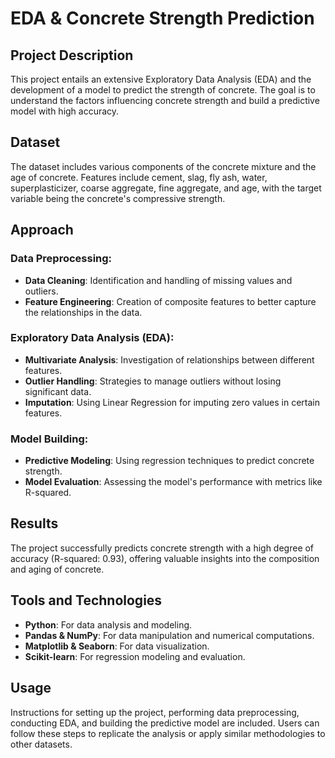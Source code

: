 # EDA & Concrete Strength Prediction

## Project Description

This project entails an extensive Exploratory Data Analysis (EDA) and the development of a model to predict the strength of concrete. The goal is to understand the factors influencing concrete strength and build a predictive model with high accuracy.

## Dataset

The dataset includes various components of the concrete mixture and the age of concrete. Features include cement, slag, fly ash, water, superplasticizer, coarse aggregate, fine aggregate, and age, with the target variable being the concrete's compressive strength.

## Approach

### Data Preprocessing:
- **Data Cleaning**: Identification and handling of missing values and outliers.
- **Feature Engineering**: Creation of composite features to better capture the relationships in the data.

### Exploratory Data Analysis (EDA):
- **Multivariate Analysis**: Investigation of relationships between different features.
- **Outlier Handling**: Strategies to manage outliers without losing significant data.
- **Imputation**: Using Linear Regression for imputing zero values in certain features.

### Model Building:
- **Predictive Modeling**: Using regression techniques to predict concrete strength.
- **Model Evaluation**: Assessing the model's performance with metrics like R-squared.

## Results

The project successfully predicts concrete strength with a high degree of accuracy (R-squared: 0.93), offering valuable insights into the composition and aging of concrete.

## Tools and Technologies

- **Python**: For data analysis and modeling.
- **Pandas & NumPy**: For data manipulation and numerical computations.
- **Matplotlib & Seaborn**: For data visualization.
- **Scikit-learn**: For regression modeling and evaluation.

## Usage

Instructions for setting up the project, performing data preprocessing, conducting EDA, and building the predictive model are included. Users can follow these steps to replicate the analysis or apply similar methodologies to other datasets.

